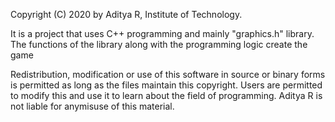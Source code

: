 Copyright (C) 2020 by Aditya R, Institute of Technology.

It is a project that uses C++ programming and mainly "graphics.h" library. The functions of the library along with the programming logic create the game

Redistribution, modification or use of this software in source or binary forms is permitted as long as the files maintain this copyright. 
Users are permitted to modify this and use it to learn about the field of programming. 
Aditya R is not liable for anymisuse of this material.

